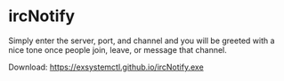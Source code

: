 # ircNotify

Simply enter the server, port, and channel and you will be greeted with a nice tone once people join, leave, or message that channel.

Download: https://exsystemctl.github.io/ircNotify.exe
